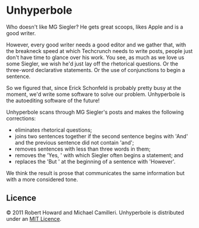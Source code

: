 Unhyperbole
================

Who doesn't like MG Siegler? He gets great scoops, likes Apple and is a good writer.

However, every good writer needs a good editor and we gather that, with the breakneck speed at which Techcrunch needs to write posts, people just don't have time to glance over his work. You see, as much as we love us some Siegler, we wish he'd just lay off the rhetorical questions. Or the three-word declarative statements. Or the use of conjunctions to begin a sentence.

So we figured that, since Erick Schonfeld is probably pretty busy at the moment, we'd write some software to solve our problem. Unhyperbole is the autoediting software of the future!

Unhyperbole scans through MG Siegler's posts and makes the following corrections:

- eliminates rhetorical questions;
- joins two sentences together if the second sentence begins with 'And' and the previous sentence did not contain 'and';
- removes sentences with less than three words in them;
- removes the 'Yes, ' with which Siegler often begins a statement; and
- replaces the 'But ' at the beginning of a sentence with 'However'.

We think the result is prose that communicates the same information but with a more considered tone.

Licence
-------

&copy; 2011 Robert Howard and Michael Camilleri. Unhyperbole is distributed under an [MIT Licence](http://en.wikipedia.org/wiki/MIT_License).
